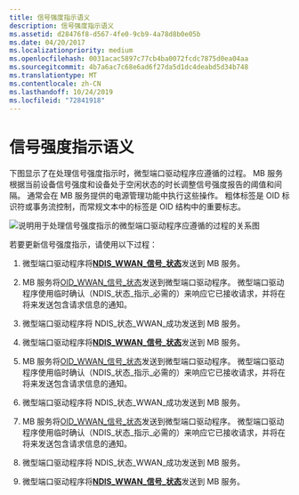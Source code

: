 ```yaml
---
title: 信号强度指示语义
description: 信号强度指示语义
ms.assetid: d28476f8-d567-4fe0-9cb9-4a78d8b0e05b
ms.date: 04/20/2017
ms.localizationpriority: medium
ms.openlocfilehash: 0031acac5897c77cb4ba0072fcdc7875d0ea04aa
ms.sourcegitcommit: 4b7a6ac7c68e6ad6f27da5d1dc4deabd5d34b748
ms.translationtype: MT
ms.contentlocale: zh-CN
ms.lasthandoff: 10/24/2019
ms.locfileid: "72841918"
---
```

# <a name="signal-strength-indication-semantics"></a>信号强度指示语义


下图显示了在处理信号强度指示时，微型端口驱动程序应遵循的过程。 MB 服务根据当前设备信号强度和设备处于空闲状态的时长调整信号强度报告的阈值和间隔。 通常会在 MB 服务提供的电源管理功能中执行这些操作。 粗体标签是 OID 标识符或事务流控制，而常规文本中的标签是 OID 结构中的重要标志。

![说明用于处理信号强度指示的微型端口驱动程序应遵循的过程的关系图](images/wwansignalstrength.png)

若要更新信号强度指示，请使用以下过程：

1.  微型端口驱动程序将[**NDIS\_WWAN\_信号\_状态**](https://docs.microsoft.com/windows-hardware/drivers/ddi/ndiswwan/ns-ndiswwan-_ndis_wwan_signal_state)发送到 MB 服务。

2.  MB 服务将[OID\_WWAN\_信号\_状态](https://docs.microsoft.com/windows-hardware/drivers/network/oid-wwan-signal-state)发送到微型端口驱动程序。 微型端口驱动程序使用临时确认（NDIS\_状态\_指示\_必需的）来响应它已接收请求，并将在将来发送包含请求信息的通知。

3.  微型端口驱动程序将 NDIS\_状态\_WWAN\_成功发送到 MB 服务。

4.  微型端口驱动程序将[**NDIS\_WWAN\_信号\_状态**](https://docs.microsoft.com/windows-hardware/drivers/ddi/ndiswwan/ns-ndiswwan-_ndis_wwan_signal_state)发送到 MB 服务。

5.  MB 服务将[OID\_WWAN\_信号\_状态](https://docs.microsoft.com/windows-hardware/drivers/network/oid-wwan-signal-state)发送到微型端口驱动程序。 微型端口驱动程序使用临时确认（NDIS\_状态\_指示\_必需的）来响应它已接收请求，并将在将来发送包含请求信息的通知。

6.  微型端口驱动程序将 NDIS\_状态\_WWAN\_成功发送到 MB 服务。

7.  MB 服务将[OID\_WWAN\_信号\_状态](https://docs.microsoft.com/windows-hardware/drivers/network/oid-wwan-signal-state)发送到微型端口驱动程序。 微型端口驱动程序使用临时确认（NDIS\_状态\_指示\_必需的）来响应它已接收请求，并将在将来发送包含请求信息的通知。

8.  微型端口驱动程序将 NDIS\_状态\_WWAN\_成功发送到 MB 服务。

9.  微型端口驱动程序将[**NDIS\_WWAN\_信号\_状态**](https://docs.microsoft.com/windows-hardware/drivers/ddi/ndiswwan/ns-ndiswwan-_ndis_wwan_signal_state)发送到 MB 服务。

 

 





